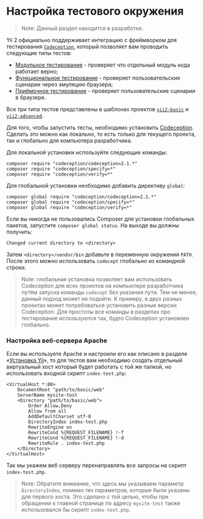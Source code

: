 Настройка тестового окружения
=============================

> Note: Данный раздел находится в разработке.

Yii 2 официально поддерживает интеграцию с фреймворком для тестирования [`Codeception`](https://github.com/Codeception/Codeception),
который позволяет вам проводить следующие типы тестов:

- [Модульное тестирование](test-unit.md) - проверяет что отдельный модуль кода работает верно;
- [Функциональное тестирование](test-functional.md) - проверяет пользовательские сценарии через эмуляцию браузера;
- [Приёмочное тестирование](test-acceptance.md) - проверяет пользовательские сценарии в браузере.

Все три типа тестов представлены в шаблонах проектов
[`yii2-basic`](https://github.com/yiisoft/yii2-app-basic) и
[`yii2-advanced`](https://github.com/yiisoft/yii2-app-advanced).

Для того, чтобы запустить тесты, необходимо установить [Codeception](https://github.com/Codeception/Codeception).
Сделать это можно как локально, то есть только для текущего проекта, так и глобально для компьютера разработчика.

Для локальной установки используйте следующие команды:

```
composer require "codeception/codeception=2.1.*"
composer require "codeception/specify=*"
composer require "codeception/verify=*"
```

Для глобальной установки необходимо добавить директиву `global`:

```
composer global require "codeception/codeception=2.1.*"
composer global require "codeception/specify=*"
composer global require "codeception/verify=*"
```

Если вы никогда не пользовались Composer для установки глобальных пакетов, запустите `composer global status`.
На выходе вы должны получить:

```
Changed current directory to <directory>
```

Затем `<directory>/vendor/bin` добавьте в переменную окружения `PATH`. После этого можно использовать `codecept` глобально
из командной строки.

> Note: глобальная установка позволяет вам использовать Codeception для всех проектов на компьютере разработчика
  путём запуска команды `codecept` без указания пути. Тем не менее, данный подход может не подойти. К примеру, в двух 
  разных проектах может потребоваться установить разные версии Codeception. Для простоты все команды в разделах про
  тестирование используются так, будто Codeception установлен глобально.
  
### Настройка веб-сервера Apache

Если вы используете Apache и настроили его как описано в разделе «[Установка Yii](start-installation.md)», то для тестов вам необходимо создать отдельный виртуальный хост который будет работать с той же папкой, но использовать входной скрипт `index-test.php`:
```
<VirtualHost *:80>
    DocumentRoot "path/to/basic/web"
    ServerName mysite-test
    <Directory "path/to/basic/web">
        Order Allow,Deny
        Allow from all
        AddDefaultCharset utf-8
        DirectoryIndex index-test.php
        RewriteEngine on
        RewriteCond %{REQUEST_FILENAME} !-f
        RewriteCond %{REQUEST_FILENAME} !-d
        RewriteRule . index-test.php
    </Directory>
</VirtualHost>
```
Так мы укажем веб серверу перенаправлять все запросы на скрипт `index-test.php`.
> Note: Обратите внимание, что здесь мы указываем параметр `DirectoryIndex`, помимо тех параметров, которые были указаны для первого хоста. Это сделано с той целью, чтобы при обращении к главной странице по адресу `mysite-test` также использовался бы скрипт `index-test.php`.
